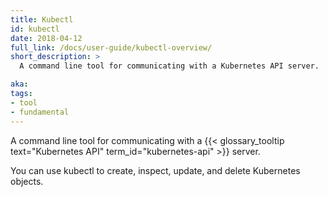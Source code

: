 ```yaml
---
title: Kubectl
id: kubectl
date: 2018-04-12
full_link: /docs/user-guide/kubectl-overview/
short_description: >
  A command line tool for communicating with a Kubernetes API server.

aka:
tags:
- tool
- fundamental
---
```

 A command line tool for communicating with a {{< glossary_tooltip text="Kubernetes API" term_id="kubernetes-api" >}} server.

<!--more-->

You can use kubectl to create, inspect, update, and delete Kubernetes objects.

